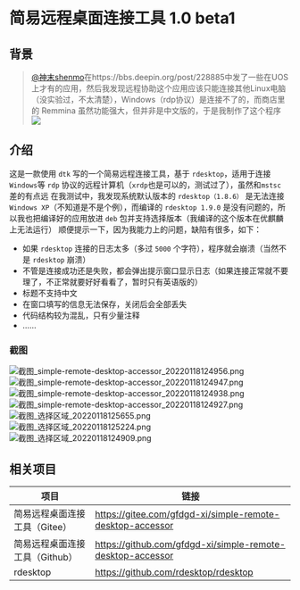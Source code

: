 # 简易远程桌面连接工具 1.0 beta1
## 背景

> [@神末shenmo](/user/279750)在https://bbs.deepin.org/post/228885中发了一些在UOS上才有的应用，然后我发现远程协助这个应用应该只能连接其他Linux电脑（没实验过，不太清楚），Windows（rdp协议）是连接不了的，而商店里的 Remmina 虽然功能强大，但并非是中文版的，于是我制作了这个程序
> ![](https://storage.deepin.org/thread/202112071502382593_%E5%9B%BE%E7%89%87.png)

## 介绍

这是一款使用 `dtk` 写的一个简易远程连接工具，基于 `rdesktop`，适用于连接`Windows`等 `rdp` 协议的远程计算机（`xrdp`也是可以的，测试过了），虽然和`mstsc` 差的有点远
在我测试中，我发现系统默认版本的 `rdesktop（1.8.6）` 是无法连接 `Windows XP`（不知道是不是个例），而编译的 `rdesktop 1.9.0` 是没有问题的，所以我也把编译好的应用放进 `deb` 包并支持选择版本（我编译的这个版本在优麒麟上无法运行）
顺便提示一下，因为我能力上的问题，缺陷有很多，如下：

+ 如果 `rdesktop` 连接的日志太多（多过 `5000` 个字符），程序就会崩溃（当然不是 `rdesktop` 崩溃）
+ 不管是连接成功还是失败，都会弹出提示窗口显示日志（如果连接正常就不要理了，不正常就要好好看看了，暂时只有英语版的）
+ 标题不支持中文
+ 在窗口填写的信息无法保存，关闭后会全部丢失
+ 代码结构较为混乱，只有少量注释
+ ……
  
### 截图
  
  ![截图_simple-remote-desktop-accessor_20220118124956.png](https://storage.deepin.org/thread/202201181412141466_截图_simple-remote-desktop-accessor_20220118124956.png)
  ![截图_simple-remote-desktop-accessor_20220118124947.png](https://storage.deepin.org/thread/202201181412131509_截图_simple-remote-desktop-accessor_20220118124947.png)
  ![截图_simple-remote-desktop-accessor_20220118124938.png](https://storage.deepin.org/thread/202201181412127276_截图_simple-remote-desktop-accessor_20220118124938.png)
  ![截图_simple-remote-desktop-accessor_20220118124927.png](https://storage.deepin.org/thread/202201181412124405_截图_simple-remote-desktop-accessor_20220118124927.png)
  ![截图_选择区域_20220118125655.png](https://storage.deepin.org/thread/202201181412102120_截图_选择区域_20220118125655.png)
  ![截图_选择区域_20220118125224.png](https://storage.deepin.org/thread/202201181412088240_截图_选择区域_20220118125224.png)
  ![截图_选择区域_20220118124909.png](https://storage.deepin.org/thread/202201181412077653_截图_选择区域_20220118124909.png)

## 相关项目
|项目|链接|
|-|-|
| 简易远程桌面连接工具（Gitee） | https://gitee.com/gfdgd-xi/simple-remote-desktop-accessor |
| 简易远程桌面连接工具（Github） | https://github.com/gfdgd-xi/simple-remote-desktop-accessor |
| rdesktop | https://github.com/rdesktop/rdesktop |
